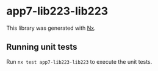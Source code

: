 # app7-lib223-lib223

This library was generated with [Nx](https://nx.dev).

## Running unit tests

Run `nx test app7-lib223-lib223` to execute the unit tests.

